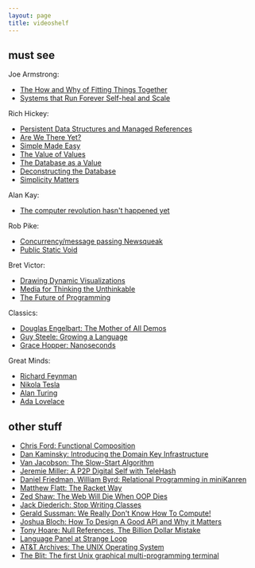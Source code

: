 ```yaml
---
layout: page
title: videoshelf
---
```


## must see

Joe Armstrong:

* [The How and Why of Fitting Things Together](https://www.youtube.com/watch?v=ed7A7r6DBsM)
* [Systems that Run Forever Self-heal and Scale](http://www.infoq.com/presentations/self-heal-scalable-system)

Rich Hickey:

* [Persistent Data Structures and Managed References](http://www.infoq.com/presentations/Value-Identity-State-Rich-Hickey)
* [Are We There Yet?](http://www.infoq.com/presentations/Are-We-There-Yet-Rich-Hickey)
* [Simple Made Easy](http://www.infoq.com/presentations/Simple-Made-Easy)
* [The Value of Values](http://www.infoq.com/presentations/Value-Values)
* [The Database as a Value](http://www.infoq.com/presentations/Datomic-Database-Value)
* [Deconstructing the Database](http://www.infoq.com/presentations/Deconstructing-Database)
* [Simplicity Matters](https://www.youtube.com/watch?v=rI8tNMsozo0)

Alan Kay:

* [The computer revolution hasn't happened yet](https://www.youtube.com/watch?v=oKg1hTOQXoY)

Rob Pike:

* [Concurrency/message passing Newsqueak](https://www.youtube.com/watch?v=hB05UFqOtFA)
* [Public Static Void](https://www.youtube.com/watch?v=5kj5ApnhPAE)

Bret Victor:

* [Drawing Dynamic Visualizations](https://vimeo.com/66085662)
* [Media for Thinking the Unthinkable](https://vimeo.com/67076984)
* [The Future of Programming](https://vimeo.com/71278954)

Classics:

* [Douglas Engelbart: The Mother of All Demos](https://www.youtube.com/watch?v=yJDv-zdhzMY)
* [Guy Steele: Growing a Language](https://www.youtube.com/watch?v=_ahvzDzKdB0)
* [Grace Hopper: Nanoseconds](https://www.youtube.com/watch?v=JEpsKnWZrJ8)

Great Minds:

* [Richard Feynman](https://www.youtube.com/watch?v=JIJw3OLB9sI)
* [Nikola Tesla](https://www.youtube.com/watch?v=pPnGvjmIgZA)
* [Alan Turing](https://www.youtube.com/watch?v=Btqro3544p8)
* [Ada Lovelace](https://www.youtube.com/watch?v=uBbVbqRvqTM)

## other stuff

* [Chris Ford: Functional Composition](http://www.infoq.com/presentations/music-functional-language)
* [Dan Kaminsky: Introducing the Domain Key Infrastructure](https://www.youtube.com/watch?v=lo5utZoWEgo)
* [Van Jacobson: The Slow-Start Algorithm](https://www.youtube.com/watch?v=QP4A6L7CEqA)
* [Jeremie Miller: A P2P Digital Self with TeleHash](http://www.infoq.com/presentations/A-P2P-Digital-Self-with-TeleHash)
* [Daniel Friedman, William Byrd: Relational Programming in miniKanren](http://www.infoq.com/presentations/miniKanren)
* [Matthew Flatt: The Racket Way](http://www.infoq.com/presentations/Racket)
* [Zed Shaw: The Web Will Die When OOP Dies](https://vimeo.com/43380467)
* [Jack Diederich: Stop Writing Classes](https://www.youtube.com/watch?v=o9pEzgHorH0)
* [Gerald Sussman: We Really Don't Know How To Compute!](http://www.infoq.com/presentations/We-Really-Dont-Know-How-To-Compute)
* [Joshua Bloch: How To Design A Good API and Why it Matters](https://www.youtube.com/watch?v=aAb7hSCtvGw)
* [Tony Hoare: Null References, The Billion Dollar Mistake](http://www.infoq.com/presentations/Null-References-The-Billion-Dollar-Mistake-Tony-Hoare)
* [Language Panel at Strange Loop](http://www.infoq.com/presentations/Language-Panel)
* [AT&T Archives: The UNIX Operating System](https://www.youtube.com/watch?v=tc4ROCJYbm0)
* [The Blit: The first Unix graphical multi-programming terminal](https://www.youtube.com/watch?v=emh22gT5e9k)
